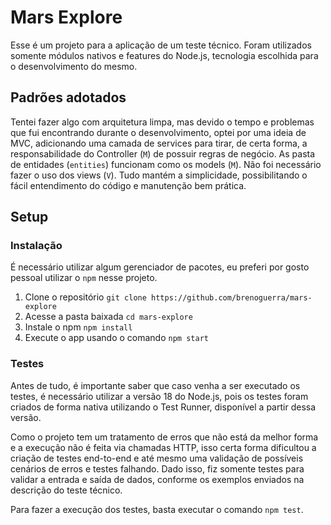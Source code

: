 # Mars Explore

Esse é um projeto para a aplicação de um teste técnico. Foram utilizados somente módulos nativos e features do Node.js, tecnologia escolhida para o desenvolvimento do mesmo.

## Padrões adotados

Tentei fazer algo com arquitetura limpa, mas devido o tempo e problemas que fui encontrando durante o desenvolvimento, optei por uma ideia de MVC, adicionando uma camada de services para tirar, de certa forma, a responsabilidade do Controller (`M`) de possuir regras de negócio. As pasta de entidades (`entities`) funcionam como os models (`M`). Não foi necessário fazer o uso dos views (`V`). Tudo mantém a simplicidade, possibilitando o fácil entendimento do código e manutenção bem prática.

## Setup

### Instalação

É necessário utilizar algum gerenciador de pacotes, eu preferi por gosto pessoal utilizar o `npm` nesse projeto.

1. Clone o repositório `git clone https://github.com/brenoguerra/mars-explore`
2. Acesse a pasta baixada `cd mars-explore`
3. Instale o npm `npm install`
4. Execute o app usando o comando `npm start`

### Testes

Antes de tudo, é importante saber que caso venha a ser executado os testes, é necessário utilizar a versão 18 do Node.js, pois os testes foram criados de forma nativa utilizando o Test Runner, disponível a partir dessa versão.

Como o projeto tem um tratamento de erros que não está da melhor forma e a execução não é feita via chamadas HTTP, isso certa forma dificultou a criação de testes end-to-end e até mesmo uma validação de possíveis cenários de erros e testes falhando. Dado isso, fiz somente testes para validar a entrada e saída de dados, conforme os exemplos enviados na descrição do teste técnico.

Para fazer a execução dos testes, basta executar o comando `npm test`.